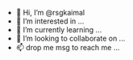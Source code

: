 - 👋 Hi, I’m @rsgkaimal
- 👀 I’m interested in ...
- 🌱 I’m currently learning ...
- 💞️ I’m looking to collaborate on ...
- 📫  drop  me msg   to  reach me ...

<!---
rsgkaimal/rsgkaimal is a ✨ special ✨ repository because its `README.md` (this file) appears on your GitHub profile.
You can click the Preview link to take a look at your changes.
--->
